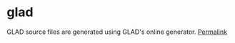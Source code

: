
# glad

GLAD source files are generated using GLAD's online generator. 
[Permalink](https://gen.glad.sh/#generator=c&api=egl%3D1.5%2Cgles2%3D2.0&profile=gl%3Dcompatibility%2Cgles1%3Dcommon&extensions=EGL_EXT_image_dma_buf_import%2CEGL_EXT_image_dma_buf_import_modifiers%2CEGL_EXT_platform_base%2CEGL_EXT_platform_wayland%2CEGL_KHR_fence_sync%2CEGL_KHR_image_base%2CEGL_KHR_platform_gbm%2CEGL_KHR_platform_wayland%2CGL_APPLE_texture_max_level%2CGL_ARM_rgba8%2CGL_EXT_color_buffer_float%2CGL_EXT_color_buffer_half_float%2CGL_EXT_texture_format_BGRA8888%2CGL_EXT_texture_storage%2CGL_EXT_unpack_subimage%2CGL_OES_depth24%2CGL_OES_mapbuffer%2CGL_OES_rgb8_rgba8%2CGL_OES_texture_float%2CGL_OES_texture_half_float%2CGL_OES_texture_storage_multisample_2d_array%2CGL_OES_vertex_array_object&options=ALIAS)